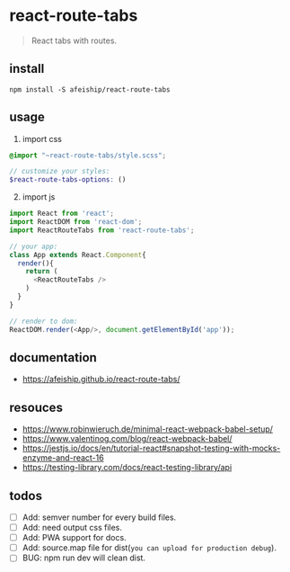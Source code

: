 # react-route-tabs
> React tabs with routes.

## install
```shell
npm install -S afeiship/react-route-tabs
```

## usage
1. import css
  ```scss
  @import "~react-route-tabs/style.scss";

  // customize your styles:
  $react-route-tabs-options: ()
  ```
2. import js
  ```js
  import React from 'react';
  import ReactDOM from 'react-dom';
  import ReactRouteTabs from 'react-route-tabs';
  
  // your app:
  class App extends React.Component{
    render(){
      return (
        <ReactRouteTabs />
      )
    }
  }

  // render to dom:
  ReactDOM.render(<App/>, document.getElementById('app'));
  ```

## documentation
- https://afeiship.github.io/react-route-tabs/

## resouces
- https://www.robinwieruch.de/minimal-react-webpack-babel-setup/
- https://www.valentinog.com/blog/react-webpack-babel/
- https://jestjs.io/docs/en/tutorial-react#snapshot-testing-with-mocks-enzyme-and-react-16
- https://testing-library.com/docs/react-testing-library/api

## todos
- [ ] Add: semver number for every build files.
- [ ] Add: need output css files.
- [ ] Add: PWA support for docs.
- [ ] Add: source.map file for dist(`you can upload for production debug`).
- [ ] BUG: npm run dev will clean dist.
